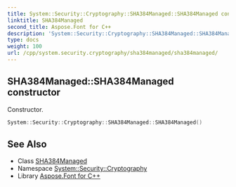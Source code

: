 ```yaml
---
title: System::Security::Cryptography::SHA384Managed::SHA384Managed constructor
linktitle: SHA384Managed
second_title: Aspose.Font for C++
description: 'System::Security::Cryptography::SHA384Managed::SHA384Managed constructor. Constructor in C++.'
type: docs
weight: 100
url: /cpp/system.security.cryptography/sha384managed/sha384managed/
---
```

## SHA384Managed::SHA384Managed constructor


Constructor.

```cpp
System::Security::Cryptography::SHA384Managed::SHA384Managed()
```

## See Also

* Class [SHA384Managed](../)
* Namespace [System::Security::Cryptography](../../)
* Library [Aspose.Font for C++](../../../)

